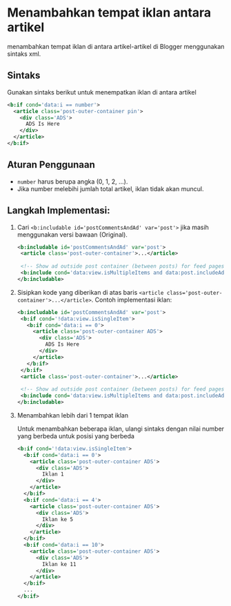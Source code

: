 # Menambahkan tempat iklan antara artikel
menambahkan tempat iklan di antara artikel-artikel di Blogger menggunakan sintaks xml.

## Sintaks
Gunakan sintaks berikut untuk menempatkan iklan di antara artikel
```xml
<b:if cond='data:i == number'>
  <article class='post-outer-container pin'>
    <div class='ADS'>
      ADS Is Here
    </div>
  </article>
</b:if>
```
## Aturan Penggunaan
   + `number` harus berupa angka (0, 1, 2, ...).
   + Jika number melebihi jumlah total artikel, iklan tidak akan muncul.

## Langkah Implementasi:
1. Cari `<b:includable id='postCommentsAndAd' var='post'>` jika masih menggunakan versi bawaan (Original).
   ```xml
   <b:includable id='postCommentsAndAd' var='post'>
    <article class='post-outer-container'>...</article>
  
    <!-- Show ad outside post container (between posts) for feed pages. -->
    <b:include cond='data:view.isMultipleItems and data:post.includeAd' data='post' name='inlineAd'/>
   </b:includable>
   ```
3. Sisipkan kode yang diberikan di atas baris `<article class='post-outer-container'>...</article>`.
   Contoh implementasi iklan:
   ```xml
   <b:includable id='postCommentsAndAd' var='post'>
    <b:if cond='!data:view.isSingleItem'>
      <b:if cond='data:i == 0'>
        <article class='post-outer-container ADS'>
          <div class='ADS'>
            ADS Is Here
          </div>
        </article>
      </b:if>
    </b:if>
    <article class='post-outer-container'>...</article>
  
    <!-- Show ad outside post container (between posts) for feed pages. -->
    <b:include cond='data:view.isMultipleItems and data:post.includeAd' data='post' name='inlineAd'/>
   </b:includable>
   ```
4. Menambahkan lebih dari 1 tempat iklan

   Untuk menambahkan beberapa iklan, ulangi sintaks dengan nilai number yang berbeda untuk posisi yang berbeda
    ```xml
    <b:if cond='!data:view.isSingleItem'>
      <b:if cond='data:i == 0'>
        <article class='post-outer-container ADS'>
          <div class='ADS'>
            Iklan 1
          </div>
        </article>
      </b:if>
      <b:if cond='data:i == 4'>
        <article class='post-outer-container ADS'>
          <div class='ADS'>
            Iklan ke 5
          </div>
        </article>
      </b:if>
      <b:if cond='data:i == 10'>
        <article class='post-outer-container ADS'>
          <div class='ADS'>
            Iklan ke 11
          </div>
        </article>
      </b:if>
      ...
    </b:if>
    ```
